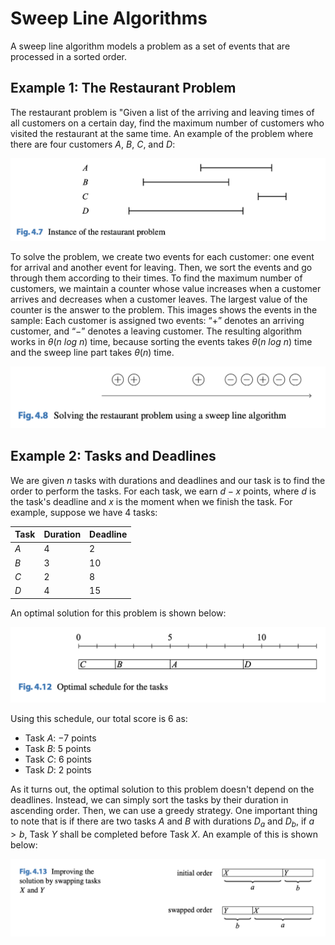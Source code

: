 # Sweep Line Algorithms

A sweep line algorithm models a problem as a set of events that are processed in a sorted order.

## Example 1: The Restaurant Problem

The restaurant problem is "Given a list of the arriving and leaving times of all customers on a certain day, find the maximum number of customers who visited the restaurant at the same time. An example of the problem where there are four customers $A$, $B$, $C$, and $D$:

![Sample](resources/sweep_line/sample.png)

To solve the problem, we create two events for each customer: one event for arrival and another event for leaving. Then, we sort the events and go through them
according to their times. To find the maximum number of customers, we maintain
a counter whose value increases when a customer arrives and decreases when a
customer leaves. The largest value of the counter is the answer to the problem. This images shows the events in the sample: Each customer is assigned
two events: “+” denotes an arriving customer, and “−” denotes a leaving customer.
The resulting algorithm works in $\theta(n \ log \ n)$ time, because sorting the events takes
$\theta(n \ log \ n)$ time and the sweep line part takes $\theta(n)$ time.

![Sample](resources/sweep_line/sweep_line.png)

## Example 2: Tasks and Deadlines

We are given $n$ tasks with durations and deadlines and our task is to find the order to perform the tasks. For each task, we earn $d - x$ points, where $d$ is the task's deadline and $x$ is the moment when we finish the task. For example, suppose we have 4 tasks:

| Task | Duration | Deadline |
| ---- | -------- | -------- |
| $A$  | $4$      | $2$      |
| $B$  | $3$      | $10$     |
| $C$  | $2$      | $8$      |
| $D$  | $4$      | $15$     |

An optimal solution for this problem is shown below:

![Figure 4.12](resources/sweep_line/fig_4.12.png)

Using this schedule, our total score is $6$ as:

- Task $A$: $-7$ points
- Task $B$: $5$ points
- Task $C$: $6$ points
- Task $D$: $2$ points

As it turns out, the optimal solution to this problem doesn't depend on the deadlines. Instead, we can simply sort the tasks by their duration in ascending order. Then, we can use a greedy strategy. One important thing to note that is if there are two tasks $A$ and $B$ with durations $D_a$ and $D_b$, if $a > b$, Task $Y$ shall be completed before Task $X$. An example of this is shown below:

![Figure 4.13](resources/sweep_line/fig_4.13.png)
